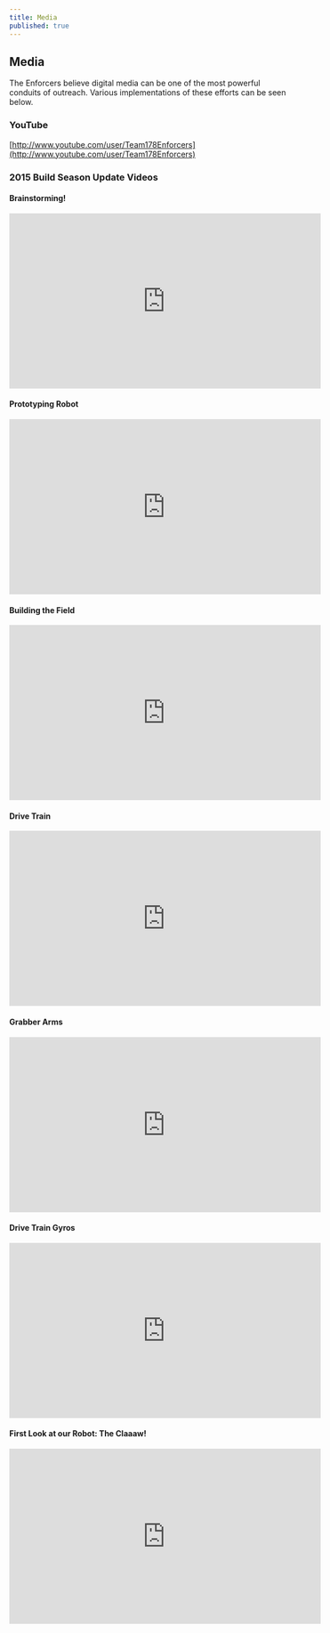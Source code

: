```yaml
---
title: Media
published: true
---
```


## Media

The Enforcers believe digital media can be one of the most powerful conduits of outreach. Various implementations of these efforts can be seen below.

### YouTube

[http://www.youtube.com/user/Team178Enforcers](http://www.youtube.com/user/Team178Enforcers)

### 2015 Build Season Update Videos

#### Brainstorming!
<iframe width="560" height="315" src="https://www.youtube-nocookie.com/embed/PamrDVDoD-A" frameborder="0" allowfullscreen="allowfullscreen"></iframe>

#### Prototyping Robot
<iframe width="560" height="315" src="https://www.youtube-nocookie.com/embed/rjuI2C1lCEM" frameborder="0" allowfullscreen="allowfullscreen"></iframe>

#### Building the Field
<iframe width="560" height="315" src="https://www.youtube-nocookie.com/embed/a4By92A33s0" frameborder="0" allowfullscreen="allowfullscreen"></iframe>

#### Drive Train
<iframe width="560" height="315" src="https://www.youtube-nocookie.com/embed/Nv4A25gA1vM" frameborder="0" allowfullscreen="allowfullscreen"></iframe>

#### Grabber Arms
<iframe width="560" height="315" src="https://www.youtube-nocookie.com/embed/32f-OtEJJBM" frameborder="0" allowfullscreen="allowfullscreen"></iframe>

#### Drive Train Gyros
<iframe width="560" height="315" src="https://www.youtube-nocookie.com/embed/P6tiBmdEuTU" frameborder="0" allowfullscreen="allowfullscreen"></iframe>

#### First Look at our Robot: The Claaaw!
<iframe width="560" height="315" src="https://www.youtube-nocookie.com/embed/8aZYZkQN0tY" frameborder="0" allowfullscreen="allowfullscreen"></iframe>
